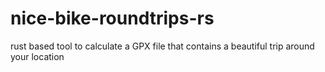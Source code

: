 # nice-bike-roundtrips-rs
rust based tool to calculate a GPX file that contains a beautiful trip around your location
